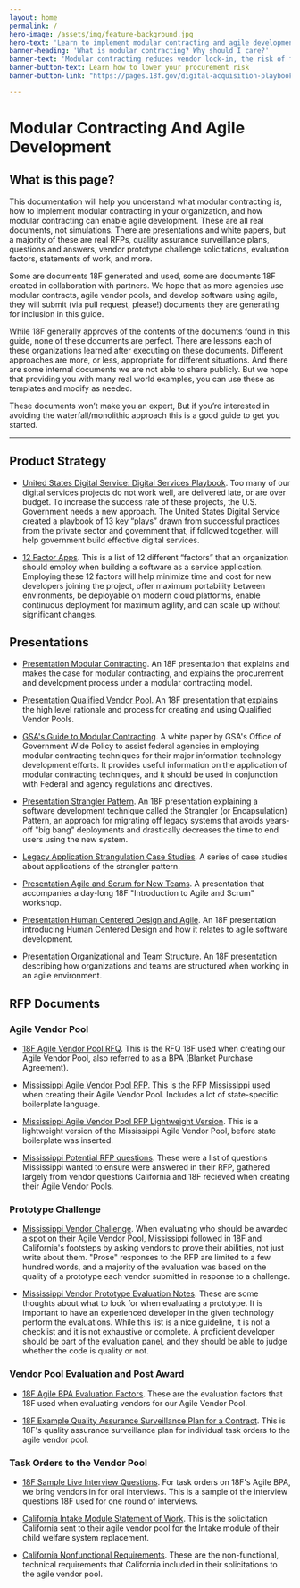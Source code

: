 ```yaml
---
layout: home
permalink: /
hero-image: /assets/img/feature-background.jpg
hero-text: 'Learn to implement modular contracting and agile development in your government organization.'
banner-heading: 'What is modular contracting? Why should I care?'
banner-text: 'Modular contracting reduces vendor lock-in, the risk of failure, and the consequences of failure, while enabling continuous competition and allowing your end users to benefit from new software in weeks — not years. It does this by breaking up a massive software project into smaller pieces and issuing multiple smaller, faster, lower-risk solicitations.'
banner-button-text: Learn how to lower your procurement risk
banner-button-link: "https://pages.18f.gov/digital-acquisition-playbook/"

---
```

# Modular Contracting And Agile Development

## What is this page?

This documentation will help you understand what modular contracting is, how to implement modular contracting in your organization, and how modular contracting can enable agile development. These are all real documents, not simulations. There are presentations and white papers, but a majority of these are real RFPs, quality assurance surveillance plans, questions and answers, vendor prototype challenge solicitations, evaluation factors, statements of work, and more.

Some are documents 18F generated and used, some are documents 18F created in collaboration with partners. We hope that as more agencies use modular contracts, agile vendor pools, and develop software using agile, they will submit (via pull request, please!) documents they are generating for inclusion in this guide.

While 18F generally approves of the contents of the documents found in this guide, none of these documents are perfect. There are lessons each of these organizations learned after executing on these documents. Different approaches are more, or less, appropriate for different situations. And there are some internal documents we are not able to share publicly. But we hope that providing you with many real world examples, you can use these as templates and modify as needed.

These documents won’t make you an expert, But if you’re interested in avoiding the waterfall/monolithic approach this is a good guide to get you started.

---

## Product Strategy

* [United States Digital Service: Digital Services Playbook](https://playbook.cio.gov/). Too many of our digital services projects do not work well, are delivered late, or are over budget. To increase the success rate of these projects, the U.S. Government needs a new approach. The United States Digital Service created a playbook of 13 key “plays” drawn from successful practices from the private sector and government that, if followed together, will help government build effective digital services.

* [12 Factor Apps](https://12factor.net/). This is a list of 12 different “factors” that an organization should employ when building a software as a service application. Employing these 12 factors will help minimize time and cost for new developers joining the project, offer maximum portability between environments, be deployable on modern cloud platforms, enable continuous deployment for maximum agility, and can scale up without significant changes. 

## Presentations

* [Presentation Modular Contracting](https://github.com/18F/Modular-Contracting-And-Agile-Development/raw/master/pages/files/Presentation%20Modular%20Contracting.pdf). An 18F presentation that explains and makes the case for modular contracting, and explains the procurement and development process under a modular contracting model.

* [Presentation Qualified Vendor Pool](https://github.com/18F/Modular-Contracting-And-Agile-Development/raw/master/pages/files/Presentation%20Qualified%20Vendor%20Pool.pdf). An 18F presentation that explains the high level rationale and process for creating and using Qualified Vendor Pools.

* [GSA's Guide to Modular Contracting](https://github.com/18F/Modular-Contracting-And-Agile-Development/raw/master/pages/files/Modular%20Contracting%20Guide.pdf). A white paper by GSA's Office of Government Wide Policy  to assist federal agencies in employing modular contracting techniques for their major information technology development efforts. It provides useful information on the application of modular contracting techniques, and it should be used in conjunction with Federal and agency regulations and directives.

* [Presentation Strangler Pattern](https://github.com/18F/Modular-Contracting-And-Agile-Development/raw/master/pages/files/Presentation%20Strangler%20Pattern.pdf). An 18F presentation explaining a software development technique called the Strangler (or Encapsulation) Pattern, an approach for migrating off legacy systems that avoids years-off "big bang" deployments and drastically decreases the time to end users using the new system.

* [Legacy Application Strangulation Case Studies](http://paulhammant.com/2013/07/14/legacy-application-strangulation-case-studies/). A series of case studies about applications of the strangler pattern.

* [Presentation Agile and Scrum for New Teams](https://github.com/18F/Modular-Contracting-And-Agile-Development/raw/master/pages/files/Presentation%20Agile%20and%20Scrum%20for%20New%20Teams.pdf). A presentation that accompanies a day-long 18F "Introduction to Agile and Scrum" workshop. 

* [Presentation Human Centered Design and Agile](https://github.com/18F/Modular-Contracting-And-Agile-Development/raw/master/pages/files/Presentation%20Human%20Centered%20Design%20and%20Agile.pdf). An 18F presentation introducing Human Centered Design and how it relates to agile software development.

* [Presentation Organizational and Team Structure](https://github.com/18F/Modular-Contracting-And-Agile-Development/raw/master/pages/files/Presentation%20Organizational%20and%20Team%20Structure.pdf). An 18F presentation describing how organizations and teams are structured when working in an agile environment.

## RFP Documents

### Agile Vendor Pool

* [18F Agile Vendor Pool RFQ](https://github.com/18F/Modular-Contracting-And-Agile-Development/raw/master/pages/files/18F%20Agile%20Vendor%20Pool%20RFQ.docx). This is the RFQ 18F used when creating our Agile Vendor Pool, also referred to as a BPA (Blanket Purchase Agreement).

* [Mississippi Agile Vendor Pool RFP](https://github.com/18F/Modular-Contracting-And-Agile-Development/raw/master/pages/files/Mississippi%20Agile%20Vendor%20Pool%20RFP.docx). This is the RFP Mississippi used when creating their Agile Vendor Pool. Includes a lot of state-specific boilerplate language.

* [Mississippi Agile Vendor Pool RFP Lightweight Version](https://github.com/18F/Modular-Contracting-And-Agile-Development/raw/master/pages/files/Mississippi%20Agile%20Vendor%20Pool%20RFP%20Lightweight%20version.docx). This is a lightweight version of the Mississippi Agile Vendor Pool, before state boilerplate was inserted. 

* [Mississippi Potential RFP questions](https://github.com/18F/Modular-Contracting-And-Agile-Development/raw/master/pages/files/Mississippi%20Potential%20Vendor%20Questions%20for%20Vendor%20Pool%20RFP.xlsx). These were a list of questions Mississippi wanted to ensure were answered in their RFP, gathered largely from vendor questions California and 18F recieved when creating their Agile Vendor Pools.

### Prototype Challenge

* [Mississippi Vendor Challenge](https://github.com/18F/Modular-Contracting-And-Agile-Development/raw/master/pages/files/Mississippi%20Vendor%20Challenge.docx). When evaluating who should be awarded a spot on their Agile Vendor Pool, Mississippi followed in 18F and California's footsteps by asking vendors to prove their abilities, not just write about them. "Prose" responses to the RFP are limited to a few hundred words, and a majority of the evaluation was based on the quality of a prototype each vendor submitted in response to a challenge.

* [Mississippi Vendor Prototype Evaluation Notes](https://github.com/18F/Modular-Contracting-And-Agile-Development/raw/master/pages/files/18F%20Vendor%20Prototype%20Evaluation%20Notes.docx). These are some thoughts about what to look for when evaluating a prototype. It is important to have an experienced developer in the given technology perform the evaluations. While this list is a nice guideline, it is not a checklist and it is not exhaustive or complete. A proficient developer should be part of the evaluation panel, and they should be able to judge whether the code is quality or not.

### Vendor Pool Evaluation and Post Award

* [18F Agile BPA Evaluation Factors](https://github.com/18F/Modular-Contracting-And-Agile-Development/raw/master/pages/files/18F%20Agile%20BPA%20Evaluation%20Factors.docx). These are the evaluation factors that 18F used when evaluating vendors for our Agile Vendor Pool.

* [18F Example Quality Assurance Surveillance Plan for a Contract](https://github.com/18F/bpa-opm-eqip/blob/master/QASP.md). This is 18F's quality assurance surveillance plan for individual task orders to the agile vendor pool.

### Task Orders to the Vendor Pool

* [18F Sample Live Interview Questions](https://github.com/18F/Modular-Contracting-And-Agile-Development/raw/master/pages/files/18F%20Sample%20Live%20Interview%20Questions.docx). For task orders on 18F's Agile BPA, we bring vendors in for oral interviews. This is a sample of the interview questions 18F used for one round of interviews.

* [California Intake Module Statement of Work](https://github.com/18F/Modular-Contracting-And-Agile-Development/raw/master/pages/files/California%20Intake%20Module%20Statement%20of%20Work.docx). This is the solicitation California sent to their agile vendor pool for the Intake module of their child welfare system replacement.

* [California Nonfunctional Requirements](https://github.com/18F/Modular-Contracting-And-Agile-Development/raw/master/pages/files/California%20Nonfunctional%20Requirements.docx). These are the non-functional, technical requirements that California included in their solicitations to the agile vendor pool. 
